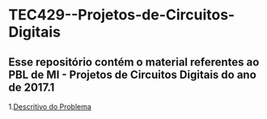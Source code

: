 # TEC429--Projetos-de-Circuitos-Digitais

## Esse repositório contém o material referentes ao PBL de MI - Projetos de Circuitos Digitais do ano de 2017.1 ##

1.[Descritivo do Problema](https://drive.google.com/open?id=0Bx1VVgelLTO_YjhaRm5OMGZSd3c)


